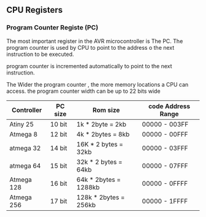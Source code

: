 ## CPU Registers

### Program Counter Registe (PC)
The most important register in the AVR microcontroller is The PC. The program counter is used by CPU to point to the address o the next instruction to be executed. 

program counter is incremented automatically to point to the next instruction.

The Wider the program counter , the more memory locations a CPU can access. the program counter width can be up to 22 bits wide


Controller       | PC size    |  Rom size               | code Address Range
-----------------|------------|-------------------------|----------------
Atiny 25         | 10 bit     | 1k   * 2byte   = 2kb    | 00000 - 003FF
Atmega 8         | 12 bit     | 4k   * 2bytes  = 8kb    | 00000 - 00FFF
atmega 32        | 14 bit     | 16K  * 2 bytes = 32kb   | 00000 - 03FFF
atmega 64        | 15 bit     | 32k  * 2 bytes = 64kb   | 00000 - 07FFF
Atmega 128       | 16 bit     | 64k  * 2bytes  = 1288kb | 00000 - 0FFFF
Atmega 256       | 17 bit     | 128k * 2bytes  = 256kb  | 00000 - 1FFFF
